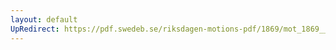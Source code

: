 ```yaml
---
layout: default
UpRedirect: https://pdf.swedeb.se/riksdagen-motions-pdf/1869/mot_1869__ak__00142.pdf
---
```

